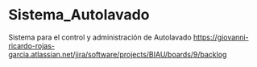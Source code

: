 # Sistema_Autolavado
Sistema para el control y administración de Autolavado
https://giovanni-ricardo-rojas-garcia.atlassian.net/jira/software/projects/BIAU/boards/9/backlog
